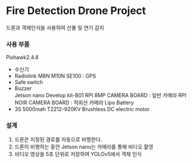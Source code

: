 # Fire Detection Drone Project
드론과 객체인식을 사용하여 산불 및 연기 감지

### 사용 부품
Pixhawk2.4.8
- 수신기
- Radiolink M8N M10N SE100 : GPS
- Safe switch
- Buzzer<br>
Jetson nano Develop kit-B01
RPI 8MP CAMERA BOARD : 일반 카메라
RPI NOIR CAMERA BOARD : 적외선 카메라
Lipo Battery
- 3S 5000mah
T2212-920KV Brushless DC electric motor

### 설계
1. 드론은 지정된 경로를 자동으로 비행한다.
2. 드론이 비행하는 동안 Jetson nano는 카메라를 통해 비디오 촬영
3. 비디오 영상을 5초 단위로 저장하여 YOLOv5에서 객체 인식
